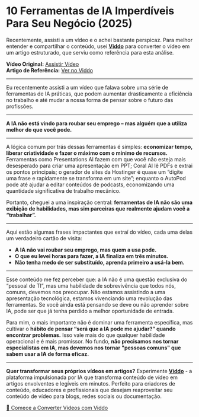 # 10 Ferramentas de IA Imperdíveis Para Seu Negócio (2025)

Recentemente, assisti a um vídeo e o achei bastante perspicaz. Para melhor entender e compartilhar o conteúdo, usei **[Viddo](https://viddo.pro/)** para converter o vídeo em um artigo estruturado, que serviu como referência para esta análise.

**Vídeo Original:** [Assistir Vídeo](https://www.youtube.com/watch?v=Ej9zCLI2ZdY)  
**Artigo de Referência:** [Ver no Viddo](https://viddo.pro/zh/video-result/bdb5f65f-a296-4460-b900-7b9d86533e7e)

---

Eu recentemente assisti a um vídeo que falava sobre uma série de ferramentas de IA práticas, que podem aumentar drasticamente a eficiência no trabalho e até mudar a nossa forma de pensar sobre o futuro das profissões.

---

**A IA não está vindo para roubar seu emprego – mas alguém que a utiliza melhor do que você pode.**

---

A lógica comum por trás dessas ferramentas é simples: **economizar tempo, liberar criatividade e fazer o máximo com o mínimo de recursos.** Ferramentas como Presentations AI fazem com que você não esteja mais desesperado para criar uma apresentação em PPT; Coral AI lê PDFs e extrai os pontos principais; o gerador de sites da Hostinger é quase um “digite uma frase e rapidamente se transforma em um site”; enquanto o AutoPod pode até ajudar a editar conteúdos de podcasts, economizando uma quantidade significativa de trabalho mecânico.

Portanto, cheguei a uma inspiração central: **ferramentas de IA não são uma exibição de habilidades, mas sim parceiras que realmente ajudam você a “trabalhar”.**

---

Aqui estão algumas frases impactantes que extraí do vídeo, cada uma delas um verdadeiro cartão de visita:

- **A IA não vai roubar seu emprego, mas quem a usa pode.**
- **O que eu levei horas para fazer, a IA finaliza em três minutos.**
- **Não tenha medo de ser substituído, aprenda primeiro a usá-la bem.**

---

Esse conteúdo me fez perceber que: a IA não é uma questão exclusiva do “pessoal de TI”, mas uma habilidade de sobrevivência que todos nós, comuns, devemos nos preocupar. Não estamos assistindo a uma apresentação tecnológica, estamos vivenciando uma revolução das ferramentas. Se você ainda está pensando se deve ou não aprender sobre IA, pode ser que já tenha perdido a melhor oportunidade de entrada.

Para mim, o mais importante não é dominar uma ferramenta específica, mas cultivar o **hábito de pensar “será que a IA pode me ajudar?” quando encontrar problemas.** Isso vale mais do que qualquer habilidade operacional e é mais promissor. No fundo, **não precisamos nos tornar especialistas em IA, mas devemos nos tornar "pessoas comuns" que sabem usar a IA de forma eficaz.**

---

**Quer transformar seus próprios vídeos em artigos?** Experimente **[Viddo](https://viddo.pro/)** - a plataforma impulsionada por IA que transforma conteúdo de vídeo em artigos envolventes e legíveis em minutos. Perfeito para criadores de conteúdo, educadores e profissionais que desejam reaproveitar seu conteúdo de vídeo para blogs, redes sociais ou documentação.

[🚀 Comece a Converter Vídeos com Viddo](https://viddo.pro/)